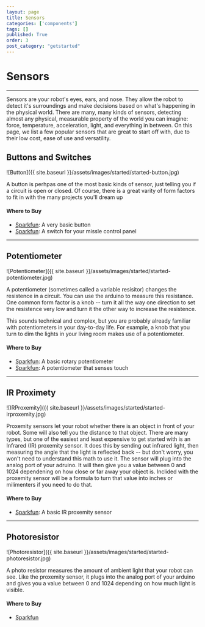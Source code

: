 ```yaml
---
layout: page
title: Sensors
categories: ['components']
tags: []
published: True
order: 3
post_category: "getstarted"
---
```


# Sensors
- - - 

Sensors are your robot's eyes, ears, and nose. They allow the robot to detect it's surroundings and make decisions based on what's happening in the physical world. There are many, many kinds of sensors, detecting almost any physical, measurable property of the world you can imagine: force, temperature, acceleration, light, and everything in between. On this page, we list a few popular sensors that are great to start off with, due to their low cost, ease of use and versatility. 

## Buttons and Switches
![Button]({{ site.baseurl }}/assets/images/started/started-button.jpg)

A button is perhpas one of the most basic kinds of sensor, just telling you if a circuit is open or closed. Of course, there is a great varity of form factors to fit in with the many projects you'll dream up

#### Where to Buy
* [Sparkfun](https://www.sparkfun.com/products/9190): A very basic button
* [Sparkfun](https://www.sparkfun.com/products/11310): A switch for your missle control panel

- - -

## Potentiometer
![Potentiometer]({{ site.baseurl }}/assets/images/started/started-potentiometer.jpg)

A potentiometer (sometimes called a variable resisitor) changes the resistence in a circuit. You can use the arduino to measure this resistance. One common form factor is a knob -- turn it all the way one direction to set the resistence very low and turn it the other way to increase the resistence. 

This sounds technical and complex, but you are probably already familiar with potentiometers in your day-to-day life. For example, a knob that you turn to dim the lights in your living room makes use of a potentiometer. 

#### Where to Buy
* [Sparkfun](https://www.sparkfun.com/products/9939): A basic rotary potentiometer 
* [Sparkfun](https://www.sparkfun.com/products/8680): A potentiometer that senses touch

- - -

## IR Proximety

![IRProxemity]({{ site.baseurl }}/assets/images/started/started-irproxemity.jpg)

Proxemity sensors let your robot whether there is an object in front of your robot. Some will also tell you the distance to that object. There are many types, but one of the easiest and least expensive to get started with is an Infrared (IR) proxemity sensor. It does this by sending out infrared light, then measuring the angle that the light is reflected back -- but don't worry, you won't need to understand this math to use it. The sensor will plug into the analog port of your adruino. It will then give you a value between 0 and 1024 dependening on how close or far away  your object is. Inclided with the proxemity sensor will be a formula to turn that value into inches or milimenters if you need to do that.

#### Where to Buy
* [Sparkfun](https://www.sparkfun.com/products/242): A basic IR proxemity sensor

- - -

## Photoresistor
![Photoresistor]({{ site.baseurl }}/assets/images/started/started-photoresistor.jpg)

A photo resistor measures the amount of ambient light that your robot can see. Like the proxemity sensor, it plugs into the analog port of your arduino and gives you a value between 0 and 1024 depending on how much light is visible. 

#### Where to Buy
* [Sparkfun](https://www.sparkfun.com/products/9088)

